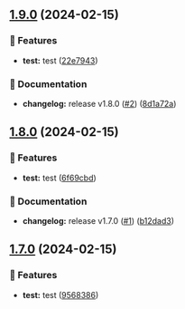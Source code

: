## [1.9.0](https://github.com/Djaytan/semantic-release-experimentations/compare/v1.8.0...v1.9.0) (2024-02-15)


### 🌟 Features

* **test:** test ([22e7943](https://github.com/Djaytan/semantic-release-experimentations/commit/22e79433f77b7aa7e813567b9704ccba6a906db7))


### 📖 Documentation

* **changelog:** release v1.8.0 ([#2](https://github.com/Djaytan/semantic-release-experimentations/issues/2)) ([8d1a72a](https://github.com/Djaytan/semantic-release-experimentations/commit/8d1a72a44bcc3bbb96629b4f8d88075c165e6802))

## [1.8.0](https://github.com/Djaytan/semantic-release-experimentations/compare/v1.7.0...v1.8.0) (2024-02-15)


### 🌟 Features

* **test:** test ([6f69cbd](https://github.com/Djaytan/semantic-release-experimentations/commit/6f69cbd36a12baaba007a8beccf9859c0a1814ba))


### 📖 Documentation

* **changelog:** release v1.7.0 ([#1](https://github.com/Djaytan/semantic-release-experimentations/issues/1)) ([b12dad3](https://github.com/Djaytan/semantic-release-experimentations/commit/b12dad372de753dbb12eb6b0974e1671b178ebe1))

## [1.7.0](https://github.com/Djaytan/test-semantic-release/compare/v1.6.0...v1.7.0) (2024-02-15)


### 🌟 Features

* **test:** test ([9568386](https://github.com/Djaytan/test-semantic-release/commit/95683861d2320332ee78d552f2acf9e28f99e430))
